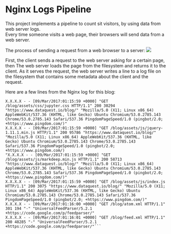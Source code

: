 # Nginx Logs Pipeline


This project implements a pipeline to count sit visitors, by using data from web server logs.<br>
Every time someone visits a web page, their browsers will send data from a web server.

The process of sending a request from a web browser to a server:
![](https://www.dataquest.io/wp-content/uploads/2019/01/server_request.svg)

First, the client sends a request to the web server asking for a certain page, then The web server loads the page from the filesystem and returns it to the client. As it serves the request, the web server writes a line to a log file on the filesystem that contains some metadata about the client and the request.


Here are a few lines from the Nginx log for this blog:
```
X.X.X.X - - [09/Mar/2017:01:15:59 +0000] "GET /blog/assets/css/jupyter.css HTTP/1.1" 200 30294 "https://www.dataquest.io/blog/" "Mozilla/5.0 (X11; Linux x86_64) AppleWebKit/537.36 (KHTML, like Gecko) Ubuntu Chromium/53.0.2785.143 Chrome/53.0.2785.143 Safari/537.36 PingdomPageSpeed/1.0 (pingbot/2.0; +https://www.pingdom.com/)"
X.X.X.X - - [09/Mar/2017:01:15:59 +0000] "GET /blog/assets/js/jquery-1.11.1.min.js HTTP/1.1" 200 95786 "https://www.dataquest.io/blog/" "Mozilla/5.0 (X11; Linux x86_64) AppleWebKit/537.36 (KHTML, like Gecko) Ubuntu Chromium/53.0.2785.143 Chrome/53.0.2785.143 Safari/537.36 PingdomPageSpeed/1.0 (pingbot/2.0; +https://www.pingdom.com/)
"X.X.X.X - - [09/Mar/2017:01:15:59 +0000] "GET /blog/assets/js/markdeep.min.js HTTP/1.1" 200 58713 "https://www.dataquest.io/blog/" "Mozilla/5.0 (X11; Linux x86_64) AppleWebKit/537.36 (KHTML, like Gecko) Ubuntu Chromium/53.0.2785.143 Chrome/53.0.2785.143 Safari/537.36 PingdomPageSpeed/1.0 (pingbot/2.0; +https://www.pingdom.com/)"
X.X.X.X - - [09/Mar/2017:01:15:59 +0000] "GET /blog/assets/js/index.js HTTP/1.1" 200 3075 "https://www.dataquest.io/blog/" "Mozilla/5.0 (X11; Linux x86_64) AppleWebKit/537.36 (KHTML, like Gecko) Ubuntu Chromium/53.0.2785.143 Chrome/53.0.2785.143 Safari/537.36 PingdomPageSpeed/1.0 (pingbot/2.0; +https://www.pingdom.com/)"
X.X.X.X - - [09/Mar/2017:01:16:00 +0000] "GET /blog/atom.xml HTTP/1.1" 301 194 "-" "UniversalFeedParser/5.2.1 +https://code.google.com/p/feedparser/"
X.X.X.X - - [09/Mar/2017:01:16:01 +0000] "GET /blog/feed.xml HTTP/1.1" 200 48285 "-" "UniversalFeedParser/5.2.1 +https://code.google.com/p/feedparser/"```

